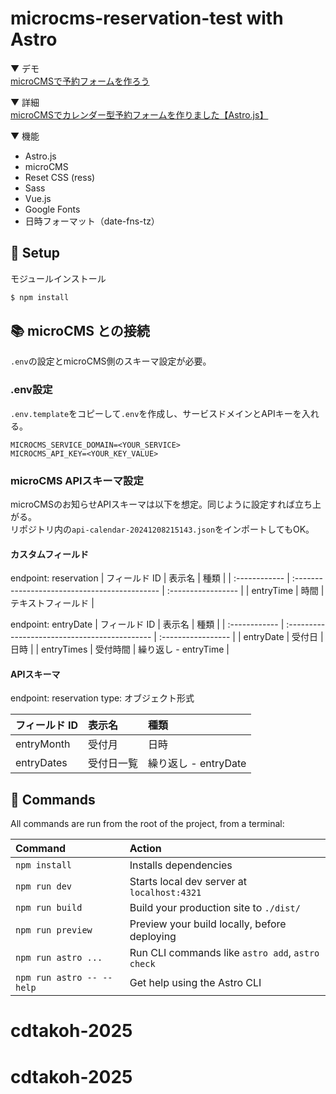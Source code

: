 # microcms-reservation-test with Astro

▼ デモ  
[microCMSで予約フォームを作ろう](https://microcms-reservation.netlify.app/)

▼ 詳細  
[microCMSでカレンダー型予約フォームを作りました【Astro.js】](https://zenn.dev/shomiyu/articles/31191724b5e242)

▼ 機能
- Astro.js
- microCMS
- Reset CSS (ress)
- Sass
- Vue.js
- Google Fonts
- 日時フォーマット（date-fns-tz）

## 🚀 Setup

モジュールインストール

```zsh
$ npm install
```

## 📚 microCMS との接続

`.env`の設定とmicroCMS側のスキーマ設定が必要。

### .env設定

`.env.template`をコピーして`.env`を作成し、サービスドメインとAPIキーを入れる。

```
MICROCMS_SERVICE_DOMAIN=<YOUR_SERVICE>
MICROCMS_API_KEY=<YOUR_KEY_VALUE>
```

### microCMS APIスキーマ設定

microCMSのお知らせAPIスキーマは以下を想定。同じように設定すれば立ち上がる。  
リポジトリ内の`api-calendar-20241208215143.json`をインポートしてもOK。

#### カスタムフィールド

endpoint: reservation
| フィールド ID | 表示名 | 種類 |
| :------------ | :-------------------------------------------- | :----------------- |
| entryTime | 時間 | テキストフィールド |

endpoint: entryDate
| フィールド ID | 表示名 | 種類 |
| :------------ | :-------------------------------------------- | :----------------- |
| entryDate | 受付日 | 日時 |
| entryTimes | 受付時間 | 繰り返し - entryTime |

#### APIスキーマ

endpoint: reservation
type: オブジェクト形式

| フィールド ID | 表示名     | 種類                 |
| :------------ | :--------- | :------------------- |
| entryMonth    | 受付月     | 日時                 |
| entryDates    | 受付日一覧 | 繰り返し - entryDate |

## 🧞 Commands

All commands are run from the root of the project, from a terminal:

| Command                   | Action                                           |
| :------------------------ | :----------------------------------------------- |
| `npm install`             | Installs dependencies                            |
| `npm run dev`             | Starts local dev server at `localhost:4321`      |
| `npm run build`           | Build your production site to `./dist/`          |
| `npm run preview`         | Preview your build locally, before deploying     |
| `npm run astro ...`       | Run CLI commands like `astro add`, `astro check` |
| `npm run astro -- --help` | Get help using the Astro CLI                     |
# cdtakoh-2025
# cdtakoh-2025
